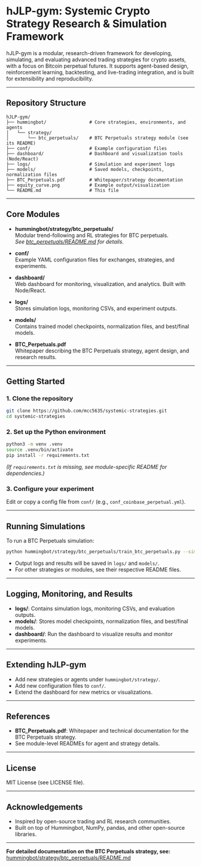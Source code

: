 # hJLP-gym: Systemic Crypto Strategy Research & Simulation Framework

hJLP-gym is a modular, research-driven framework for developing, simulating, and evaluating advanced trading strategies for crypto assets, with a focus on Bitcoin perpetual futures. It supports agent-based design, reinforcement learning, backtesting, and live-trading integration, and is built for extensibility and reproducibility.

---

## Repository Structure

```
hJLP-gym/
├── hummingbot/                # Core strategies, environments, and agents
│   └── strategy/
│       └── btc_perpetuals/    # BTC Perpetuals strategy module (see its README)
├── conf/                      # Example configuration files
├── dashboard/                 # Dashboard and visualization tools (Node/React)
├── logs/                      # Simulation and experiment logs
├── models/                    # Saved models, checkpoints, normalization files
├── BTC_Perpetuals.pdf         # Whitepaper/strategy documentation
├── equity_curve.png           # Example output/visualization
└── README.md                  # This file
```

---

## Core Modules

- **hummingbot/strategy/btc_perpetuals/**  
  Modular trend-following and RL strategies for BTC perpetuals.  
  *See [btc_perpetuals/README.md](hummingbot/strategy/btc_perpetuals/README.md) for details.*

- **conf/**  
  Example YAML configuration files for exchanges, strategies, and experiments.

- **dashboard/**  
  Web dashboard for monitoring, visualization, and analytics. Built with Node/React.

- **logs/**  
  Stores simulation logs, monitoring CSVs, and experiment outputs.

- **models/**  
  Contains trained model checkpoints, normalization files, and best/final models.

- **BTC_Perpetuals.pdf**  
  Whitepaper describing the BTC Perpetuals strategy, agent design, and research results.

---

## Getting Started

### 1. Clone the repository

```bash
git clone https://github.com/mcc5635/systemic-strategies.git
cd systemic-strategies
```

### 2. Set up the Python environment

```bash
python3 -m venv .venv
source .venv/bin/activate
pip install -r requirements.txt
```
*(If `requirements.txt` is missing, see module-specific README for dependencies.)*

### 3. Configure your experiment

Edit or copy a config file from `conf/` (e.g., `conf_coinbase_perpetual.yml`).

---

## Running Simulations

To run a BTC Perpetuals simulation:

```bash
python hummingbot/strategy/btc_perpetuals/train_btc_perpetuals.py --simulation --timesteps 10000
```

- Output logs and results will be saved in `logs/` and `models/`.
- For other strategies or modules, see their respective README files.

---

## Logging, Monitoring, and Results

- **logs/**: Contains simulation logs, monitoring CSVs, and evaluation outputs.
- **models/**: Stores model checkpoints, normalization files, and best/final models.
- **dashboard/**: Run the dashboard to visualize results and monitor experiments.

---

## Extending hJLP-gym

- Add new strategies or agents under `hummingbot/strategy/`.
- Add new configuration files to `conf/`.
- Extend the dashboard for new metrics or visualizations.

---

## References

- **BTC_Perpetuals.pdf**: Whitepaper and technical documentation for the BTC Perpetuals strategy.
- See module-level READMEs for agent and strategy details.

---

## License

MIT License (see LICENSE file).

---

## Acknowledgements

- Inspired by open-source trading and RL research communities.
- Built on top of Hummingbot, NumPy, pandas, and other open-source libraries.

---

**For detailed documentation on the BTC Perpetuals strategy, see:**  
[hummingbot/strategy/btc_perpetuals/README.md](hummingbot/strategy/btc_perpetuals/README.md) 